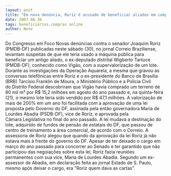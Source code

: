 ```yaml
---
layout: post
title: "Em nova denúncia, Roriz é acusado de beneficiar aliados em compra de lote"
date: 2007-06-30
tags: beneficiários,compras online
author: None
---
```

Do Congresso em Foco
Novas den&uacute;ncias contra o senador Joaquim Roriz (PMDB-DF)&nbsp;publicadas&nbsp;neste s&aacute;bado (30),&nbsp;no jornal Correio Braziliense, levantam&nbsp;suspeitas de que ele teria usado a m&aacute;quina p&uacute;blica&nbsp;para beneficiar um antigo aliado, o ex-deputado distrital&nbsp;Wigberto Tartuce (PMDB-DF), conhecido como Vig&atilde;o, com a&nbsp;supervaloriza&ccedil;&atilde;o de um lote.
Durante as investiga&ccedil;&otilde;es da Opera&ccedil;&atilde;o Aquarela, a mesma que&nbsp;gravou as conversas telef&ocirc;nicas entre Roriz e o&nbsp;ex-presidente do Banco de Bras&iacute;lia (BRB) Tarc&iacute;sio Franklin&nbsp;de Moura, o Minist&eacute;rio P&uacute;blico e a Pol&iacute;cia Civil do&nbsp;Distrito Federal descobriram que Vig&atilde;o havia comprado um&nbsp;terreno de 80 mil m&sup2; por R$ 15,2 milh&otilde;es em agosto do ano&nbsp;passado e, na quinta-feira (21), o mesmo lote teria sido&nbsp;vendido por R$ 47,1 milh&otilde;es. 
A valoriza&ccedil;&atilde;o de mais de 200% em um ano foi facilitada com&nbsp;a aprova&ccedil;&atilde;o de uma lei proposta pelo Governo do DF,&nbsp;assinada pela ent&atilde;o governadora Maria de Lourdes Abadia (PSDB-DF), vice de Roriz, e aprovada pela C&acirc;mara&nbsp;Legislativa no final do ano passado. 
A lei mudava a&nbsp;destina&ccedil;&atilde;o do lote, adquirido de fundos de pens&atilde;o de&nbsp;estatais do DF, que passou de centro de treinamento a &aacute;rea&nbsp;comercial, de acordo com o Correio.&nbsp;A assessoria de Roriz alegou que quando da aprova&ccedil;&atilde;o da lei&nbsp;Roriz j&aacute; n&atilde;o estava mais &agrave; frente do governo do DF. 
Apesar de ter deixado o cargo em mar&ccedil;o do ano passado para&nbsp;concorrer ao Senado e ter garantido que n&atilde;o participou das&nbsp;negoia&ccedil;&otilde;es sobre esta lei, Roriz fazia reuni&otilde;es permanentes&nbsp;com sua vice, Maria de Lourdes Abadia. Segundo um&nbsp;ex-assessor de Abadia, em declara&ccedil;&atilde;o feita ao jornal Estado&nbsp;de S. Paulo, mesmo ap&oacute;s deixar o cargo, era &quot;Roriz quem dava as cartas&quot;. 